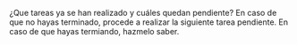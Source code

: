 ¿Que tareas ya se han realizado y cuáles quedan pendiente?  En caso de que no hayas terminado, procede a realizar la siguiente tarea pendiente. En caso de que hayas termiando, hazmelo saber.

